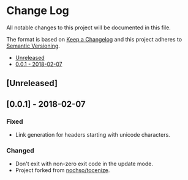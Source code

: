 Change Log
==========

All notable changes to this project will be documented in this file.

The format is based on [Keep a Changelog](http://keepachangelog.com/) and this
project adheres to [Semantic Versioning](http://semver.org/).

- [Unreleased](#Unreleased)
- [0.0.1 - 2018-02-07](#001---2018-02-07)

<!--
Added      new features.
Changed    changes in existing functionality.
Deprecated once-stable features removed in upcoming releases.
Removed    deprecated features removed in this release.
Fixed      any bug fixes.
Security   invite users to upgrade in case of vulnerabilities.
-->

[Unreleased]
------------

[0.0.1] - 2018-02-07
--------------------

### Fixed
- Link generation for headers starting with unicode characters.

### Changed
- Don't exit with non-zero exit code in the update mode.
- Project forked from [nochso/tocenize](https://github.com/nochso/tocenize).
